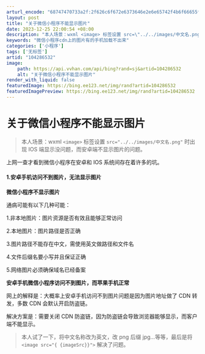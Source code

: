 ```yaml
---
arturl_encode: "68747470733a2f:2f626c6f672e6373646e2e6e65742f4b6f66655f4368656e2f:61727469636c652f64657461696c732f313034323836353332"
layout: post
title: "关于微信小程序不能显示图片"
date: 2023-12-25 22:00:54 +08:00
description: "本人场景：wxml <image> 标签设置 src=\"../../images/中文名.png\" "
keywords: "微信小程序cdn上的图片有的手机加载不出来"
categories: ['小程序']
tags: ['无标签']
artid: "104286532"
image:
    path: https://api.vvhan.com/api/bing?rand=sj&artid=104286532
    alt: "关于微信小程序不能显示图片"
render_with_liquid: false
featuredImage: https://bing.ee123.net/img/rand?artid=104286532
featuredImagePreview: https://bing.ee123.net/img/rand?artid=104286532
---
```


# 关于微信小程序不能显示图片

> 本人场景：wxml
> `<image>`
> 标签设置
> `src="../../images/中文名.png"`
> 时出现 IOS 端显示没问题，而安卓端不显示图片的问题。

上网一查才看到微信小程序在安卓和 IOS 系统间存在着许多的坑。

#### 1.安卓手机访问不到图片，无法显示图片

**微信小程序不显示图片**

通病可能有以下几种可能：
  
1.非本地图片：图片资源是否有效且能够正常访问
  
2.本地图片：图片路径是否正确
  
3.图片路径不能存在中文，需使用英文做路径和文件名
  
4.文件后缀名要小写并且保证正确
  
5.网络图片必须确保域名已经备案

**安卓手机微信小程序访问不到图片，而苹果手机正常**

网上的解释是：大概率上安卓手机访问不到图片问题是因为图片地址做了 CDN 转发，多数 CDN 会默认开启防盗链。

解决方案是：需要关闭 CDN 防盗链，因为防盗链会导致浏览器能够显示，而客户端不能显示。

> 本人试了一下，将中文名称改为英文，改 png 后缀 jpg…等等，最后是将
> `<image src="{
> {imageSrc}}">`
> 解决了问题。
